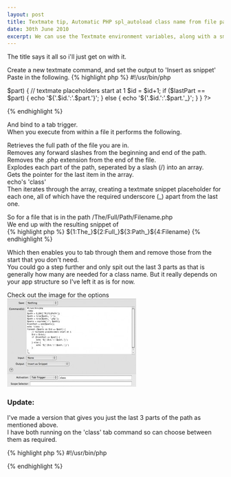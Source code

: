 ```yaml
---
layout: post
title: Textmate tip, Automatic PHP spl_autoload class name from file path
date: 30th June 2010
excerpt: We can use the Textmate environment variables, along with a small bit of PHP to automatically insert class names based on the folder directory structure
---
```

The title says it all so i'll just get on with it.  

Create a new textmate command, and set the output to 'Insert as snippet'  
Paste in the following.
{% highlight php %}
#!/usr/bin/php
<?php
$path = $_ENV['TM_FILEPATH'];
$path = trim($path, '/');
$path = trim($path, '.php');
$parts = explode('/', $path);
$lastPart = end($parts);
echo 'class ';
foreach ($parts as $id => $part) {
    // textmate placeholders start at 1
    $id = $id+1;
    if ($lastPart == $part) {
        echo '${'.$id.':'.$part.'}';
    } else {
        echo '${'.$id.':'.$part.'_}';
    }
}
?>
{% endhighlight %}

And bind to a tab trigger.  
When you execute from within a file it performs the following.

Retrieves the full path of the file you are in.  
Removes any forward slashes from the beginning and end of the path.  
Removes the .php extension from the end of the file.  
Explodes each part of the path, seperated by a slash (/) into an array.  
Gets the pointer for the last item in the array.  
echo's 'class'  
Then iterates through the array, creating a textmate snippet placeholder for each one, all of which have the required underscore (_) apart from the last one.  

So for a file that is in the path /The/Full/Path/Filename.php  
We end up with the resulting snippet of  
{% highlight php %}
${1:The_}${2:Full_}${3:Path_}${4:Filename}
{% endhighlight %}

Which then enables you to tab through them and remove those from the start that you don't need.  
You could go a step further and only spit out the last 3 parts as that is generally how many are needed for a class name. But it really depends on your app structure so I've left it as is for now.  

Check out the image for the options  
[![Textmate Command Options](/images/textmateCommand-300x205.jpg)](/images/textmateCommand.jpg)

### Update:
I've made a version that gives you just the last 3 parts of the path as mentioned above.  
I have both running on the 'class' tab command so can choose between them as required.

{% highlight php %}
#!/usr/bin/php
<?php
$path = $_ENV['TM_FILEPATH'];
$path = trim($path, '/');
$path = trim($path, '.php');
$parts = explode('/', $path);
echo 'class ';
// do this 3 times
for($i = 1; $i <= 3; $i++) {
  $varName = 'part_'.$i;
  $part = array_pop($parts);
  if ($i == 1) {
    $$varName = '${'.$i.':'.$part.'}';
  } else {
    $$varName = '${'.$i.':'.$part.'_}';
  }
}
// pass the snippet to the file
echo $part_3.$part_2.$part_1;
?>
{% endhighlight %}
